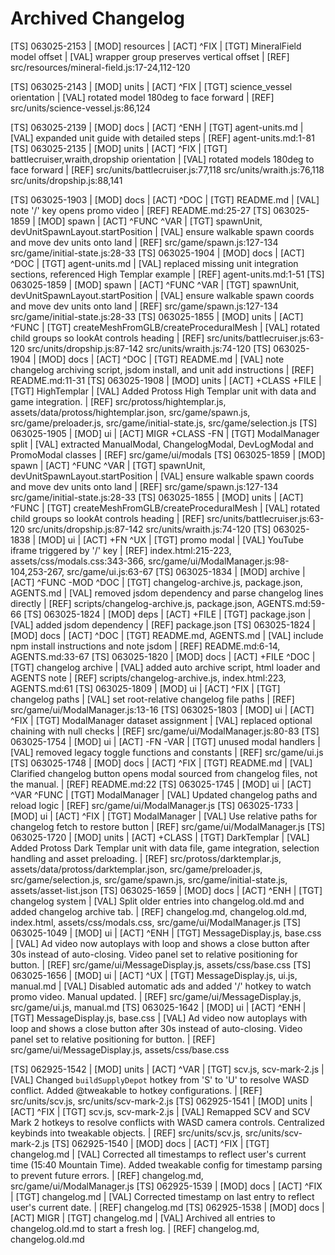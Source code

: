 # Archived Changelog
[TS] 063025-2153 | [MOD] resources | [ACT] ^FIX | [TGT] MineralField model offset | [VAL] wrapper group preserves vertical offset | [REF] src/resources/mineral-field.js:17-24,112-120

[TS] 063025-2143 | [MOD] units | [ACT] ^FIX | [TGT] science_vessel orientation | [VAL] rotated model 180deg to face forward | [REF] src/units/science-vessel.js:86,124

[TS] 063025-2139 | [MOD] docs | [ACT] ^ENH | [TGT] agent-units.md | [VAL] expanded unit guide with detailed steps | [REF] agent-units.md:1-81
[TS] 063025-2135 | [MOD] units | [ACT] ^FIX | [TGT] battlecruiser,wraith,dropship orientation | [VAL] rotated models 180deg to face forward | [REF] src/units/battlecruiser.js:77,118 src/units/wraith.js:76,118 src/units/dropship.js:88,141

[TS] 063025-1903 | [MOD] docs | [ACT] ^DOC | [TGT] README.md | [VAL] note '/' key opens promo video | [REF] README.md:25-27
[TS] 063025-1859 | [MOD] spawn | [ACT] ^FUNC ^VAR | [TGT] spawnUnit, devUnitSpawnLayout.startPosition | [VAL] ensure walkable spawn coords and move dev units onto land | [REF] src/game/spawn.js:127-134 src/game/initial-state.js:28-33
[TS] 063025-1904 | [MOD] docs | [ACT] ^DOC | [TGT] agent-units.md | [VAL] replaced missing unit integration sections, referenced High Templar example | [REF] agent-units.md:1-51
[TS] 063025-1859 | [MOD] spawn | [ACT] ^FUNC ^VAR | [TGT] spawnUnit, devUnitSpawnLayout.startPosition | [VAL] ensure walkable spawn coords and move dev units onto land | [REF] src/game/spawn.js:127-134 src/game/initial-state.js:28-33
[TS] 063025-1855 | [MOD] units | [ACT] ^FUNC | [TGT] createMeshFromGLB/createProceduralMesh | [VAL] rotated child groups so lookAt controls heading | [REF] src/units/battlecruiser.js:63-120 src/units/dropship.js:87-142 src/units/wraith.js:74-120
[TS] 063025-1904 | [MOD] docs | [ACT] ^DOC | [TGT] README.md | [VAL] note changelog archiving script, jsdom install, and unit add instructions | [REF] README.md:11-31
[TS] 063025-1908 | [MOD] units | [ACT] +CLASS +FILE | [TGT] HighTemplar | [VAL] Added Protoss High Templar unit with data and game integration. | [REF] src/protoss/hightemplar.js, assets/data/protoss/hightemplar.json, src/game/spawn.js, src/game/preloader.js, src/game/initial-state.js, src/game/selection.js
[TS] 063025-1905 | [MOD] ui | [ACT] MIGR +CLASS -FN | [TGT] ModalManager split | [VAL] extracted ManualModal, ChangelogModal, DevLogModal and PromoModal classes | [REF] src/game/ui/modals
[TS] 063025-1859 | [MOD] spawn | [ACT] ^FUNC ^VAR | [TGT] spawnUnit, devUnitSpawnLayout.startPosition | [VAL] ensure walkable spawn coords and move dev units onto land | [REF] src/game/spawn.js:127-134 src/game/initial-state.js:28-33
[TS] 063025-1855 | [MOD] units | [ACT] ^FUNC | [TGT] createMeshFromGLB/createProceduralMesh | [VAL] rotated child groups so lookAt controls heading | [REF] src/units/battlecruiser.js:63-120 src/units/dropship.js:87-142 src/units/wraith.js:74-120
[TS] 063025-1838 | [MOD] ui | [ACT] +FN ^UX | [TGT] promo modal | [VAL] YouTube iframe triggered by '/' key | [REF] index.html:215-223, assets/css/modals.css:343-366, src/game/ui/ModalManager.js:98-104,253-267, src/game/ui.js:63-67
[TS] 063025-1834 | [MOD] archive | [ACT] ^FUNC -MOD ^DOC | [TGT] changelog-archive.js, package.json, AGENTS.md | [VAL] removed jsdom dependency and parse changelog lines directly | [REF] scripts/changelog-archive.js, package.json, AGENTS.md:59-66
[TS] 063025-1824 | [MOD] deps | [ACT] +FILE | [TGT] package.json | [VAL] added jsdom dependency | [REF] package.json
[TS] 063025-1824 | [MOD] docs | [ACT] ^DOC | [TGT] README.md, AGENTS.md | [VAL] include npm install instructions and note jsdom | [REF] README.md:6-14, AGENTS.md:33-67
[TS] 063025-1820 | [MOD] docs | [ACT] +FILE ^DOC | [TGT] changelog archive | [VAL] added auto archive script, html loader and AGENTS note | [REF] scripts/changelog-archive.js, index.html:223, AGENTS.md:61
[TS] 063025-1809 | [MOD] ui | [ACT] ^FIX | [TGT] changelog paths | [VAL] set root-relative changelog file paths | [REF] src/game/ui/ModalManager.js:13-16
[TS] 063025-1803 | [MOD] ui | [ACT] ^FIX | [TGT] ModalManager dataset assignment | [VAL] replaced optional chaining with null checks | [REF] src/game/ui/ModalManager.js:80-83
[TS] 063025-1754 | [MOD] ui | [ACT] -FN -VAR | [TGT] unused modal handlers | [VAL] removed legacy toggle functions and constants | [REF] src/game/ui.js
[TS] 063025-1748 | [MOD] docs | [ACT] ^FIX | [TGT] README.md | [VAL] Clarified changelog button opens modal sourced from changelog files, not the manual. | [REF] README.md:22
[TS] 063025-1745 | [MOD] ui | [ACT] ^VAR ^FUNC | [TGT] ModalManager | [VAL] Updated changelog paths and reload logic | [REF] src/game/ui/ModalManager.js
[TS] 063025-1733 | [MOD] ui | [ACT] ^FIX | [TGT] ModalManager | [VAL] Use relative paths for changelog fetch to restore button | [REF] src/game/ui/ModalManager.js
[TS] 063025-1720 | [MOD] units | [ACT] +CLASS | [TGT] DarkTemplar | [VAL] Added Protoss Dark Templar unit with data file, game integration, selection handling and asset preloading. | [REF] src/protoss/darktemplar.js, assets/data/protoss/darktemplar.json, src/game/preloader.js, src/game/selection.js, src/game/spawn.js, src/game/initial-state.js, assets/asset-list.json
[TS] 063025-1659 | [MOD] docs | [ACT] ^ENH | [TGT] changelog system | [VAL] Split older entries into changelog.old.md and added changelog archive tab. | [REF] changelog.md, changelog.old.md, index.html, assets/css/modals.css, src/game/ui/ModalManager.js
[TS] 063025-1049 | [MOD] ui | [ACT] ^ENH | [TGT] MessageDisplay.js, base.css | [VAL] Ad video now autoplays with loop and shows a close button after 30s instead of auto-closing. Video panel set to relative positioning for button. | [REF] src/game/ui/MessageDisplay.js, assets/css/base.css
[TS] 063025-1656 | [MOD] ui | [ACT] ^UX | [TGT] MessageDisplay.js, ui.js, manual.md | [VAL] Disabled automatic ads and added '/' hotkey to watch promo video. Manual updated. | [REF] src/game/ui/MessageDisplay.js, src/game/ui.js, manual.md
[TS] 063025-1642 | [MOD] ui | [ACT] ^ENH | [TGT] MessageDisplay.js, base.css | [VAL] Ad video now autoplays with loop and shows a close button after 30s instead of auto-closing. Video panel set to relative positioning for button. | [REF] src/game/ui/MessageDisplay.js, assets/css/base.css

[TS] 062925-1542 | [MOD] units | [ACT] ^VAR | [TGT] scv.js, scv-mark-2.js | [VAL] Changed `buildSupplyDepot` hotkey from 'S' to 'U' to resolve WASD conflict. Added @tweakable to hotkey configurations. | [REF] src/units/scv.js, src/units/scv-mark-2.js
[TS] 062925-1541 | [MOD] units | [ACT] ^FIX | [TGT] scv.js, scv-mark-2.js | [VAL] Remapped SCV and SCV Mark 2 hotkeys to resolve conflicts with WASD camera controls. Centralized keybinds into tweakable objects. | [REF] src/units/scv.js, src/units/scv-mark-2.js
[TS] 062925-1540 | [MOD] docs | [ACT] ^FIX | [TGT] changelog.md | [VAL] Corrected all timestamps to reflect user's current time (15:40 Mountain Time). Added tweakable config for timestamp parsing to prevent future errors. | [REF] changelog.md, src/game/ui/ModalManager.js
[TS] 062925-1539 | [MOD] docs | [ACT] ^FIX | [TGT] changelog.md | [VAL] Corrected timestamp on last entry to reflect user's current date. | [REF] changelog.md
[TS] 062925-1538 | [MOD] docs | [ACT] MIGR | [TGT] changelog.md | [VAL] Archived all entries to changelog.old.md to start a fresh log. | [REF] changelog.md, changelog.old.md
